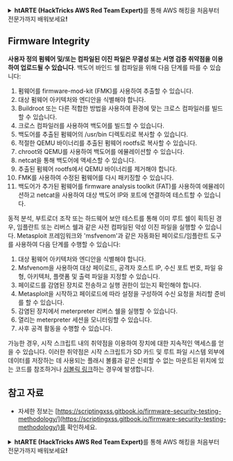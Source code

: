 <details>

<summary><strong>htARTE (HackTricks AWS Red Team Expert)</strong>를 통해 AWS 해킹을 처음부터 전문가까지 배워보세요<strong>!</strong></summary>

HackTricks를 지원하는 다른 방법:

* **회사를 HackTricks에서 광고하거나 HackTricks를 PDF로 다운로드**하려면 [**SUBSCRIPTION PLANS**](https://github.com/sponsors/carlospolop)를 확인하세요!
* [**공식 PEASS & HackTricks 스웨그**](https://peass.creator-spring.com)를 얻으세요.
* 독점적인 [**NFT**](https://opensea.io/collection/the-peass-family) 컬렉션인 [**The PEASS Family**](https://opensea.io/collection/the-peass-family)를 발견하세요.
* 💬 [**Discord 그룹**](https://discord.gg/hRep4RUj7f) 또는 [**텔레그램 그룹**](https://t.me/peass)에 **참여**하거나 **Twitter** 🐦 [**@carlospolopm**](https://twitter.com/hacktricks_live)**를** **팔로우**하세요.
* **HackTricks**와 **HackTricks Cloud** github 저장소에 PR을 제출하여 **해킹 트릭을 공유**하세요.

</details>

## Firmware Integrity

**사용자 정의 펌웨어 및/또는 컴파일된 이진 파일은 무결성 또는 서명 검증 취약점을 이용하여 업로드될 수 있습니다**. 백도어 바인드 쉘 컴파일을 위해 다음 단계를 따를 수 있습니다:

1. 펌웨어를 firmware-mod-kit (FMK)를 사용하여 추출할 수 있습니다.
2. 대상 펌웨어 아키텍처와 엔디안을 식별해야 합니다.
3. Buildroot 또는 다른 적합한 방법을 사용하여 환경에 맞는 크로스 컴파일러를 빌드할 수 있습니다.
4. 크로스 컴파일러를 사용하여 백도어를 빌드할 수 있습니다.
5. 백도어를 추출된 펌웨어의 /usr/bin 디렉토리로 복사할 수 있습니다.
6. 적절한 QEMU 바이너리를 추출된 펌웨어 rootfs로 복사할 수 있습니다.
7. chroot와 QEMU를 사용하여 백도어를 에뮬레이션할 수 있습니다.
8. netcat을 통해 백도어에 액세스할 수 있습니다.
9. 추출된 펌웨어 rootfs에서 QEMU 바이너리를 제거해야 합니다.
10. FMK를 사용하여 수정된 펌웨어를 다시 패키징할 수 있습니다.
11. 백도어가 추가된 펌웨어를 firmware analysis toolkit (FAT)를 사용하여 에뮬레이션하고 netcat을 사용하여 대상 백도어 IP와 포트에 연결하여 테스트할 수 있습니다.

동적 분석, 부트로더 조작 또는 하드웨어 보안 테스트를 통해 이미 루트 쉘이 획득된 경우, 임플란트 또는 리버스 쉘과 같은 사전 컴파일된 악성 이진 파일을 실행할 수 있습니다. Metasploit 프레임워크와 'msfvenom'과 같은 자동화된 페이로드/임플란트 도구를 사용하여 다음 단계를 수행할 수 있습니다:

1. 대상 펌웨어 아키텍처와 엔디안을 식별해야 합니다.
2. Msfvenom을 사용하여 대상 페이로드, 공격자 호스트 IP, 수신 포트 번호, 파일 유형, 아키텍처, 플랫폼 및 출력 파일을 지정할 수 있습니다.
3. 페이로드를 감염된 장치로 전송하고 실행 권한이 있는지 확인해야 합니다.
4. Metasploit을 시작하고 페이로드에 따라 설정을 구성하여 수신 요청을 처리할 준비를 할 수 있습니다.
5. 감염된 장치에서 meterpreter 리버스 쉘을 실행할 수 있습니다.
6. 열리는 meterpreter 세션을 모니터링할 수 있습니다.
7. 사후 공격 활동을 수행할 수 있습니다.

가능한 경우, 시작 스크립트 내의 취약점을 이용하여 장치에 대한 지속적인 액세스를 얻을 수 있습니다. 이러한 취약점은 시작 스크립트가 SD 카드 및 루트 파일 시스템 외부에 데이터를 저장하는 데 사용되는 플래시 볼륨과 같은 신뢰할 수 없는 마운트된 위치에 있는 코드를 참조하거나 [심볼릭 링크](https://www.chromium.org/chromium-os/chromiumos-design-docs/hardening-against-malicious-stateful-data)하는 경우에 발생합니다.

## 참고 자료
* 자세한 정보는 [https://scriptingxss.gitbook.io/firmware-security-testing-methodology/](https://scriptingxss.gitbook.io/firmware-security-testing-methodology/)를 확인하세요.

<details>

<summary><strong>htARTE (HackTricks AWS Red Team Expert)</strong>를 통해 AWS 해킹을 처음부터 전문가까지 배워보세요<strong>!</strong></summary>

HackTricks를 지원하는 다른 방법:

* **회사를 HackTricks에서 광고하거나 HackTricks를 PDF로 다운로드**하려면 [**SUBSCRIPTION PLANS**](https://github.com/sponsors/carlospolop)를 확인하세요!
* [**공식 PEASS & HackTricks 스웨그**](https://peass.creator-spring.com)를 얻으세요.
* 독점적인 [**NFT**](https://opensea.io/collection/the-peass-family) 컬렉션인 [**The PEASS Family**](https://opensea.io/collection/the-peass-family)를 발견하세요.
* 💬 [**Discord 그룹**](https://discord.gg/hRep4RUj7f) 또는 [**텔레그램 그룹**](https://t.me/peass)에 **참여**하거나 **Twitter** 🐦 [**@carlospolopm**](https://twitter.com/hacktricks_live)**를** **팔로우**하세요.
* **HackTricks**와 **HackTricks Cloud** github 저장소에 PR을 제출하여 **해킹 트릭을 공유**하세요.

</details>
